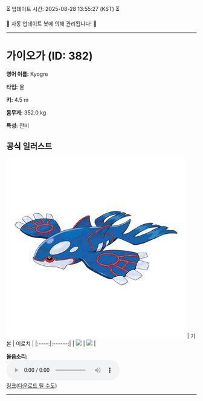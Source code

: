 
⏳ 업데이트 시간: 2025-08-28 13:55:27 (KST) ⏳

🤖 자동 업데이트 봇에 의해 관리됩니다! 🤖

---

# 가이오가 (ID: 382)
**영어 이름:** Kyogre

**타입:** 물

**키:** 4.5 m

**몸무게:** 352.0 kg

**특성:** 잔비

## 공식 일러스트
![](https://raw.githubusercontent.com/PokeAPI/sprites/master/sprites/pokemon/other/official-artwork/382.png)
| 기본 | 이로치 |
|:----:|:------:|
| <img src="http://play.pokemonshowdown.com/sprites/ani/kyogre.gif" width="200"> | <img src="http://play.pokemonshowdown.com/sprites/ani-shiny/kyogre.gif" width="200"> |

**울음소리:**<br><audio controls src="https://raw.githubusercontent.com/PokeAPI/cries/main/cries/pokemon/latest/382.ogg"></audio><br> [링크(다운로드 될 수도)](https://raw.githubusercontent.com/PokeAPI/cries/main/cries/pokemon/latest/382.ogg)


---
